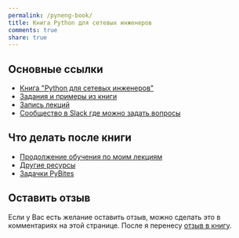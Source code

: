 ```yaml
---
permalink: /pyneng-book/
title: Книга Python для сетевых инженеров
comments: true
share: true
---
```


## Основные ссылки

* [Книга "Python для сетевых инженеров"](https://pyneng.readthedocs.io/ru/latest/)
* [Задания и примеры из книги](https://github.com/natenka/pyneng-examples-exercises)
* [Запись лекций](https://www.youtube.com/playlist?list=PLah0HUih_ZRnJFNdZsWr2pNWgYETauGXo)
* [Сообщество в Slack где можно задать вопросы](https://join.slack.com/t/pyneng/shared_invite/enQtNzkyNTYwOTU5Njk5LWE4OGNjMmM1ZTlkNWQ0N2RhODExZDA0OTNhNDJjZDZlOTZhOGRiMzIyZjBhZWYzYzc3MTg3ZmQzODllYmQ4OWU)


## Что делать после книги

* [Продолжение обучения по моим лекциям](https://www.youtube.com/playlist?list=PLah0HUih_ZRmiZjBaTcECszqlRM8LlahR)
* [Другие ресурсы](https://natenka.github.io/pyneng-resources/)
* [Задачки PyBites](https://codechalleng.es/bites/)

## Оставить отзыв

Если у Вас есть желание оставить отзыв, можно сделать это в комментариях на этой странице.
После я перенесу [отзыв в книгу](https://pyneng.readthedocs.io/ru/latest/testimonials.html).
